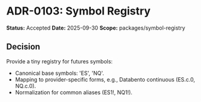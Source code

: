 # ADR-0103: Symbol Registry

**Status:** Accepted
**Date:** 2025-09-30
**Scope:** packages/symbol-registry

## Decision
Provide a tiny registry for futures symbols:
- Canonical base symbols: 'ES', 'NQ'.
- Mapping to provider-specific forms, e.g., Databento continuous (ES.c.0, NQ.c.0).
- Normalization for common aliases (ES1!, NQ1!).

